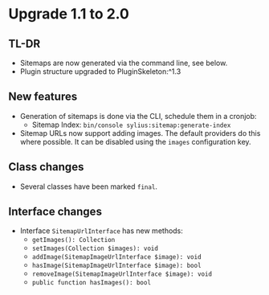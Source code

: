 # Upgrade 1.1 to 2.0

## TL-DR

* Sitemaps are now generated via the command line, see below.
* Plugin structure upgraded to PluginSkeleton:^1.3 

## New features

* Generation of sitemaps is done via the CLI, schedule them in a cronjob:
    * Sitemap Index: `bin/console sylius:sitemap:generate-index`
* Sitemap URLs now support adding images. The default providers do this where possible. It can be disabled using the `images` configuration key.

## Class changes

* Several classes have been marked `final`.

## Interface changes

* Interface `SitemapUrlInterface` has new methods:
    * `getImages(): Collection`
    * `setImages(Collection $images): void`
    * `addImage(SitemapImageUrlInterface $image): void`
    * `hasImage(SitemapImageUrlInterface $image): bool`
    * `removeImage(SitemapImageUrlInterface $image): void`
    * `public function hasImages(): bool`
